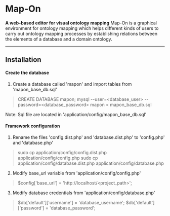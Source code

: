 Map-On
======
**A web-based editor for visual ontology mapping**
Map-On is a graphical environment for ontology mapping which helps different kinds of users to carry out ontology mapping processes by establishing relations between the elements of a database and a domain ontology.

----------

Installation
-------------

#### Create the database

1. Create a database called 'mapon' and import tables from 'mapon_base_db.sql'
> CREATE DATABASE mapon;
> mysql --user=<database_user> --password=<database_password> mapon < mapon_base_db.sql

Note: Sql file are located in 'application/config/mapon_base_db.sql'

#### Framework configuration

1. Rename the files 'config.dist.php' and 'database.dist.php' to 'config.php' and 'database.php'
> sudo cp application/config/config.dist.php application/config/config.php 
> sudo cp application/config/database.dist.php application/config/database.php 

2. Modify base_url variable from 'application/config/config.php'
> $config['base_url'] = 'http://localhost/<project_path>';

3. Modify database credentials from 'application/config/database.php'
> $db['default']['username'] = 'database_username';
> $db['default']['password'] = 'database_password';
